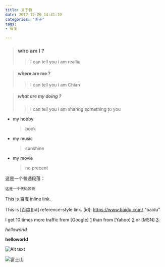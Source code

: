 ```yaml
---
title: 关于我
date: 2017-12-20 14:41:10
categories: "关于"
tags:
- 有关

---
```




>### who am I ?
>> I can tell you i am realliu 

<!-- more -->



>#### where are me ?
>> I can tell you i am Chian




>##### what are my doing ?
>> I can tell you i am sharing something to you




- my hobby
    >book


- my music
    >sunshine


- my movie
    >no precent



这是一个普通段落：

    这是一个代码区块






This is [百度](https://www.baidu.com/ "baidu") inline link.


This is [百度][id] reference-style link.
[id]: https://www.baidu.com/ "baidu"

I get 10 times more traffic from [Google] [1] than from
[Yahoo] [2] or [MSN] [3].

  [1]: http://google.com/        "Google"
  [2]: http://search.yahoo.com/  "Yahoo Search"
  [3]: http://search.msn.com/    "MSN Search"




*helloworld*

**helloworld**





![Alt text](http://www.taopic.com/uploads/allimg/140421/318743-140421213T910.jpg "富士山")

![](https://i.imgur.com/g4twcr5.png "富士山")



